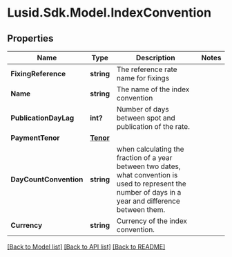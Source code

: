
# Lusid.Sdk.Model.IndexConvention

## Properties

Name | Type | Description | Notes
------------ | ------------- | ------------- | -------------
**FixingReference** | **string** | The reference rate name for fixings | 
**Name** | **string** | The name of the index convention | 
**PublicationDayLag** | **int?** | Number of days between spot and publication of the rate. | 
**PaymentTenor** | [**Tenor**](Tenor.md) |  | 
**DayCountConvention** | **string** | when calculating the fraction of a year between two dates, what convention is used to represent the number of days in a year              and difference between them. | 
**Currency** | **string** | Currency of the index convention. | 

[[Back to Model list]](../README.md#documentation-for-models)
[[Back to API list]](../README.md#documentation-for-api-endpoints)
[[Back to README]](../README.md)

